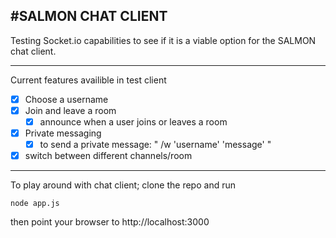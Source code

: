 #SALMON CHAT CLIENT
--------------------------------------------------
Testing Socket.io capabilities to see if it is a viable option for the SALMON chat client.

--------------------------------------------------
Current features availible in test client
- [x] Choose a username
- [x] Join and leave a room
  - [x] announce when a user joins or leaves a room
- [x] Private messaging 
  - [x] to send a private message: " /w 'username' 'message' "
- [x] switch between different channels/room

--------------------------------------------------
To play around with chat client; clone the repo and run
```
node app.js
```
then point your browser to http://localhost:3000
